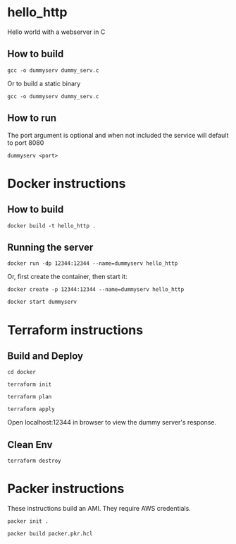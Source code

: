 # hello_http
Hello world with a webserver in C


## How to build
```gcc -o dummyserv dummy_serv.c```

Or to build a static binary

```gcc -o dummyserv dummy_serv.c```

## How to run
The port argument is optional and when not included the service will default to port 8080

```dummyserv <port>```

# Docker instructions

## How to build
```docker build -t hello_http .```

## Running the server
```docker run -dp 12344:12344 --name=dummyserv hello_http```

Or, first create the container, then start it:

```docker create -p 12344:12344 --name=dummyserv hello_http```

```docker start dummyserv```

# Terraform instructions

## Build and Deploy
```cd docker```

```terraform init```

```terraform plan```

```terraform apply```

Open localhost:12344 in browser to view the dummy server's response.

## Clean Env
```terraform destroy```

# Packer instructions

These instructions build an AMI. They require AWS credentials.

```packer init .```

```packer build packer.pkr.hcl```
